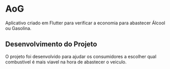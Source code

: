 # AoG

Aplicativo criado em Flutter para verificar a economia para abastecer Álcool ou Gasolina.

## Desenvolvimento do Projeto

O projeto foi desenvolvido para ajudar os consumidores a escolher qual combustivel é mais viavel na hora de abastecer o veiculo.
